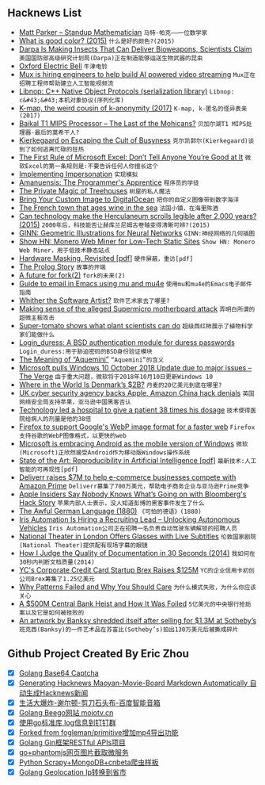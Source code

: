 ## Hacknews List


- [Matt Parker – Standup Mathematician](http://standupmaths.com/)  `马特·帕克——一位数学家`
- [What is good color? (2015)](https://pavelkosenko.wordpress.com/2015/08/13/what-is-good-color/)  `什么是好的颜色?(2015)`
- [Darpa Is Making Insects That Can Deliver Bioweapons, Scientists Claim](https://www.newsweek.com/darpa-biological-weapons-insects-scientists-warn-1152834)  `美国国防部高级研究计划局(Darpa)正在制造能够运送生物武器的昆虫`
- [Oxford Electric Bell](https://en.wikipedia.org/wiki/Oxford_Electric_Bell)  `牛津电铃`
- [Mux is hiring engineers to help build AI powered video streaming](https://jobs.mux.com)  `Mux正在招聘工程师帮助建立人工智能视频流`
- [Libnop: C&#43;&#43; Native Object Protocols (serialization library)](https://github.com/google/libnop)  `Libnop: c&#43;&#43;本机对象协议(序列化库)`
- [K-map, the weird cousin of k-anonymity (2017)](https://desfontain.es/privacy/k-map.html)  `K-map, k-匿名的怪异表亲(2017)`
- [Baikal T1 MIPS Processor – The Last of the Mohicans?](https://www.cnx-software.com/2018/09/26/baikal-t1-last-mips-processor/)  `贝加尔湖T1 MIPS处理器-最后的莫希干人?`
- [Kierkegaard on Escaping the Cult of Busyness](https://iainews.iai.tv/articles/how-kierkegaards-idea-of-idleness-can-help-us-diagnose-21st-century-busyness-auid-1150?)  `克尔凯郭尔(Kierkegaard)谈到了如何逃离忙碌的狂热`
- [The First Rule of Microsoft Excel: Don’t Tell Anyone You’re Good at It](https://www.wsj.com/articles/the-first-rule-of-microsoft-exceldont-tell-anyone-youre-good-at-it-1538754380)  `微软Excel的第一条规则是:不要告诉任何人你擅长这个`
- [Implementing Impersonation](https://jamie.ideasasylum.com/2018/09/29/implementing-impersonation/)  `实现模拟`
- [Amanuensis: The Programmer&#39;s Apprentice](https://web.stanford.edu/class/cs379c/resources/amanuensis/index.html)  `程序员的学徒`
- [The Private Magic of Treehouses](https://www.atlasobscura.com/articles/favorite-treehouse-designs)  `树屋的私人魔法`
- [Bring Your Custom Image to DigitalOcean](https://blog.digitalocean.com/custom-images/)  `把你的自定义图像带到数字海洋`
- [The French town that ages wine in the sea](http://www.bbc.com/travel/story/20181004-the-french-town-that-throws-wine-in-the-sea)  `法国小镇，在海里陈酒`
- [Can technology make the Herculaneum scrolls legible after 2,000 years? (2015)](https://www.newyorker.com/magazine/2015/11/16/the-invisible-library)  `2000年后，科技能否让赫库兰尼姆古卷轴变得清晰可辨?(2015)`
- [GINN: Geometric Illustrations for Neural Networks](http://www.bayeswatch.com/2018/09/17/GINN/)  `GINN:神经网络的几何插图`
- [Show HN: Monero Web Miner for Low-Tech Static Sites](https://after-dark.habd.as/module/toxic-swamp/)  `Show HN: Monero Web Miner，用于低技术静态站点`
- [Hardware Masking, Revisited [pdf]](https://www.emsec.rub.de/media/crypto/veroeffentlichungen/2018/04/16/PDN_Masking.pdf)  `硬件屏蔽，重访[pdf]`
- [The Prolog Story](http://kylecordes.com/2010/the-prolog-story)  `故事的开端`
- [A future for fork(2)](http://brrt-to-the-future.blogspot.com/2018/10/a-future-for-fork2.html)  `fork的未来(2)`
- [Guide to email in Emacs using mu and mu4e](http://cachestocaches.com/2017/3/complete-guide-email-emacs-using-mu-and-/)  `使用mu和mu4e的Emacs电子邮件指南`
- [Whither the Software Artist?](https://www.filfre.net/2018/10/whither-the-software-artist-or-how-trip-hawkins-learned-to-stop-worrying-and-love-the-consoles/)  `软件艺术家去了哪里?`
- [Making sense of the alleged Supermicro motherboard attack](https://www.lightbluetouchpaper.org/2018/10/05/making-sense-of-the-supermicro-motherboard-attack/)  `弄明白所谓的超微主板攻击`
- [Super-tomato shows what plant scientists can do](https://www.nature.com/articles/d41586-018-06915-y)  `超级西红柿展示了植物科学家们能做什么`
- [Login_duress: A BSD authentication module for duress passwords](https://github.com/jcs/login_duress)  `Login_duress:用于胁迫密码的BSD身份验证模块`
- [The Meaning of “Aquemini”](https://theundefeated.com/features/outkast-aquemini-anniversary-twenty-years-south-something-say/)  `“Aquemini”的含义`
- [Microsoft pulls Windows 10 October 2018 Update due to major issues – The Verge](https://www.theverge.com/2018/10/6/17944966/microsoft-windows-10-october-2018-update-documents-deleted-issues-windows-update-paused)  `由于重大问题，微软将于2018年10月10日更新Windows 10`
- [Where in the World Is Denmark’s $2B?](https://www.nytimes.com/2018/10/05/business/denmark-skat-tax-scandal.html)  `丹麦的20亿美元到底在哪里?`
- [UK cyber security agency backs Apple, Amazon China hack denials](https://www.reuters.com/article/us-china-cyber-britain/uk-cyber-security-agency-backs-apple-amazon-china-hack-denials-idUSKCN1MF1DN)  `英国网络安全局支持苹果，亚马逊中国黑客否认`
- [Technology led a hospital to give a patient 38 times his dosage](https://medium.com/backchannel/how-technology-led-a-hospital-to-give-a-patient-38-times-his-dosage-ded7b3688558)  `技术使得医院给病人的剂量是他的38倍`
- [Firefox to support Google&#39;s WebP image format for a faster web](https://www.cnet.com/news/firefox-to-support-googles-webp-image-format-for-a-faster-web/)  `Firefox支持谷歌的WebP图像格式，以更快的web`
- [Microsoft is embracing Android as the mobile version of Windows](https://www.theverge.com/2018/10/3/17933644/microsoft-android-apps-windows-10-app-mirroring-report)  `微软(Microsoft)正欣然接受Android作为移动版Windows操作系统`
- [State of the Art: Reproducibility in Artificial Intelligence [pdf]](https://www.aaai.org/ocs/index.php/AAAI/AAAI18/paper/viewFile/17248/15864)  `最新技术:人工智能的可再现性[pdf]`
- [Deliverr raises $7M to help e-commerce businesses compete with Amazon Prime](https://techcrunch.com/2018/10/05/deliverr-raises-7m-to-help-e-commerce-businesses-compete-with-amazon-prime/)  `Deliverr募集了700万美元，帮助电子商务企业与亚马逊Prime竞争`
- [Apple Insiders Say Nobody Knows What’s Going on with Bloomberg&#39;s Hack Story](https://www.buzzfeednews.com/article/johnpaczkowski/apple-china-hacking-bloomberg-servers-spies-fbi)  `苹果内部人士表示，没人知道彭博的黑客事件发生了什么`
- [The Awful German Language (1880)](https://www.cs.utah.edu/~gback/awfgrmlg.html)  `《可怕的德语》(1880)`
- [Iris Automation Is Hiring a Recruiting Lead – Unlocking Autonomous Vehicles](http://www.irisonboard.com/careers/)  `Iris Automation公司正在招聘一名负责自动驾驶车辆解锁的招聘人员`
- [National Theater in London Offers Glasses with Live Subtitles](https://www.nytimes.com/2018/10/03/theater/uk-national-theatre-smart-glasses.html)  `伦敦国家剧院(National Theater)提供配有现场字幕的眼镜`
- [How I Judge the Quality of Documentation in 30 Seconds (2014)](http://ericholscher.com/blog/2014/feb/27/how-i-judge-documentation-quality/)  `我如何在30秒内判断文档质量(2014)`
- [YC&#39;s Corporate Credit Card Startup Brex Raises $125M](https://techcrunch.com/2018/10/05/how-the-22-year-old-founders-of-brex-built-a-billion-dollar-business-in-less-than-2-years/)  `YC的企业信用卡初创公司Brex筹集了1.25亿美元`
- [Why Patterns Failed and Why You Should Care](http://www.cs.uni.edu/~wallingf/blog/archives/monthly/2018-10.html#e2018-10-05T15_39_10.htm)  `为什么模式失败，为什么你应该关心`
- [A $500M Central Bank Heist and How It Was Foiled](https://www.wsj.com/articles/the-500-million-central-bank-heistand-how-it-was-foiled-1538578897)  `5亿美元的中央银行抢劫案以及它是如何被挫败的`
- [An artwork by Banksy shredded itself after selling for $1.3M at Sotheby’s](https://www.artsy.net/news/artsy-editorial-artwork-banksy-shredded-selling-13-million-sothebys)  `班克西(Banksy)的一件艺术品在苏富比(Sotheby’s)拍出130万美元后被撕成碎片`

## Github Project Created By Eric Zhou

- [x] [Golang Base64 Captcha](https://github.com/mojocn/base64Captcha)
- [x] [Generating Hacknews Maoyan-Movie-Board Markdown Automatically 自动生成Hacknews新闻](https://github.com/dejavuzhou/md-genie)
- [x] [生活大爆炸-谢尔顿-剪刀石头布-百度智能音箱](https://github.com/mojocn/dueros-bang-game)
- [x] [Golang Beego网站 mojotv.cn](https://github.com/mojocn/www.mojotv.cn)
- [x] [使用go标准库,log信息到钉钉群](https://github.com/mojocn/dooger)
- [x] [Forked from fogleman/primitive增加mp4导出功能](https://github.com/mojocn/primitive)
- [x] [Golang Gin框架RESTful APIs项目](https://github.com/JJJJJJJerk/ezier-golang-web-api-framework)
- [x] [go+phantomjs网页图片截取微服务](https://github.com/mojocn/screen_shot)
- [x] [Python Scrapy+MongoDB+cnbeta爬虫样板](https://github.com/mojocn/scrapy_mongodb_boilerplate_cnbeta)
- [x] [Golang Geolocation Ip转换到省市](https://github.com/mojocn/ip2location)